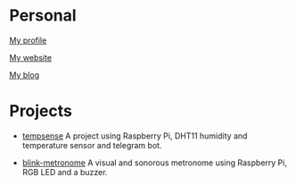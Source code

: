 # Personal

[My profile](https://github.com/vorthkor)

[My website](vorthkor.github.io/wikitao/)

[My blog](vorthkor.github.io/wikitao/)

# Projects

- [tempsense](https://github.com/vorthkor/tempsense)
A project using Raspberry Pi, DHT11 humidity and temperature sensor and telegram bot.

- [blink-metronome](https://github.com/vorthkor/blink-metronome)
A visual and sonorous metronome using Raspberry Pi, RGB LED and a buzzer.